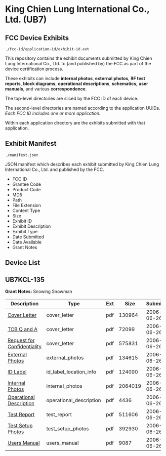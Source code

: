 # King Chien Lung International Co., Ltd. (UB7)
## FCC Device Exhibits

```
./fcc-id/application-id/exhibit-id.ext
```

This repository contains the exhibit documents submitted by King Chien Lung International Co., Ltd. to (and published by) the FCC as part of the device certification process.

These exhibits can include **internal photos**, **external photos**, **RF test reports**, **block diagrams**, **operational descriptions**, **schematics**, **user manuals**, and various **correspondence**.

The top-level directories are sliced by the FCC ID of each device.

The second-level directories are named according to the application UUIDs. *Each FCC ID includes one or more application.*

Within each application directory are the exhibits submitted with that application. 

## Exhibit Manifest

```
./manifest.json
```

JSON manifest which describes each exhibit submitted by King Chien Lung International Co., Ltd. and published by the FCC.

- FCC ID
- Grantee Code
- Product Code
- MD5
- Path
- File Extension
- Content Type
- Size
- Exhibit ID
- Exhibit Description
- Exhibit Type
- Date Submitted
- Date Available
- Grant Notes

## Device List
## UB7KCL-135
**Grant Notes:** Snowing Snowman

| Description | Type | Ext | Size | Submitted | Available |
| ----------- | ---- | --- | ---- | --------- | --------- |
| [Cover Letter](UB7KCL-135/cd9c32c4592fddf702a2b5d718e7ba79/673213.pdf) | cover_letter | pdf | 130964 | 2006-06-26 | 2006-06-22 |
| [TCB Q and A](UB7KCL-135/cd9c32c4592fddf702a2b5d718e7ba79/673214.pdf) | cover_letter | pdf | 72099 | 2006-06-26 | 2006-06-22 |
| [Request for Confidentiality](UB7KCL-135/cd9c32c4592fddf702a2b5d718e7ba79/673215.pdf) | cover_letter | pdf | 575831 | 2006-06-26 | 2006-06-22 |
| [External Photos](UB7KCL-135/cd9c32c4592fddf702a2b5d718e7ba79/673221.pdf) | external_photos | pdf | 134615 | 2006-06-26 | 2006-06-22 |
| [ID Label](UB7KCL-135/cd9c32c4592fddf702a2b5d718e7ba79/673219.pdf) | id_label_location_info | pdf | 124090 | 2006-06-26 | 2006-06-22 |
| [Internal Photos](UB7KCL-135/cd9c32c4592fddf702a2b5d718e7ba79/673220.pdf) | internal_photos | pdf | 2064019 | 2006-06-26 | 2006-06-22 |
| [Operational Description](UB7KCL-135/cd9c32c4592fddf702a2b5d718e7ba79/673218.pdf) | operational_description | pdf | 4436 | 2006-06-26 | 2006-06-22 |
| [Test Report](UB7KCL-135/cd9c32c4592fddf702a2b5d718e7ba79/673224.pdf) | test_report | pdf | 511606 | 2006-06-26 | 2006-06-22 |
| [Test Setup Photos](UB7KCL-135/cd9c32c4592fddf702a2b5d718e7ba79/673223.pdf) | test_setup_photos | pdf | 392930 | 2006-06-26 | 2006-06-22 |
| [Users Manual](UB7KCL-135/cd9c32c4592fddf702a2b5d718e7ba79/673222.pdf) | users_manual | pdf | 9087 | 2006-06-26 | 2006-06-22 |
